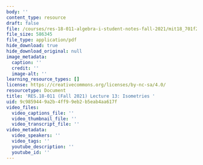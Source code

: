 ```yaml
---
body: ''
content_type: resource
draft: false
file: /courses/res-18-011-algebra-i-student-notes-fall-2021/mit18_701f21_lect13.pdf
file_size: 586345
file_type: application/pdf
hide_download: true
hide_download_original: null
image_metadata:
  caption: ''
  credit: ''
  image-alt: ''
learning_resource_types: []
license: https://creativecommons.org/licenses/by-nc-sa/4.0/
resourcetype: Document
title: 'RES.18-011 (Fall 2021) Lecture 13: Isometries '
uid: 9c985944-9a2b-4ff9-9eb2-b5eab4aa617f
video_files:
  video_captions_file: ''
  video_thumbnail_file: ''
  video_transcript_file: ''
video_metadata:
  video_speakers: ''
  video_tags: ''
  youtube_description: ''
  youtube_id: ''
---
```

